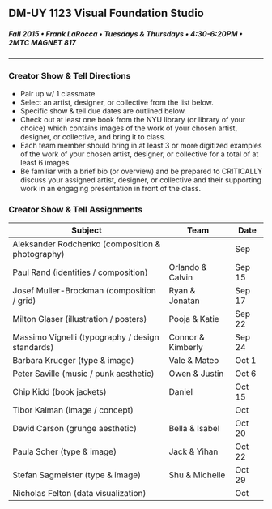## DM-UY 1123 Visual Foundation Studio
##### Fall 2015 • Frank LaRocca • Tuesdays & Thursdays • 4:30-6:20PM • 2MTC MAGNET 817 

---

### Creator Show & Tell Directions
* Pair up w/ 1 classmate
* Select an artist, designer, or collective from the list below.
* Specific show & tell due dates are outlined below.
* Check out at least one book from the NYU library (or library of your choice) which contains images of the work of your chosen artist, designer, or collective, and bring it to class. 
* Each team member should bring in at least 3 or more digitized examples of the work of your chosen artist, designer, or collective for a total of at least 6 images.
* Be familiar with a brief bio (or overview) and be prepared to CRITICALLY discuss your assigned artist, designer, or collective and their supporting work in an engaging presentation in front of the class. 

### Creator Show & Tell Assignments

Subject | Team | Date
--- | --- | ---
Aleksander Rodchenko (composition & photography) | | Sep 
Paul Rand (identities / composition) | Orlando & Calvin | Sep 15 
Josef Muller-Brockman (composition / grid) |Ryan & Jonatan | Sep 17
Milton Glaser (illustration / posters) | Pooja & Katie | Sep 22
Massimo Vignelli (typography / design standards) | Connor & Kimberly | Sep 24
Barbara Krueger (type & image) | Vale & Mateo  |  Oct 1
Peter Saville (music / punk aesthetic) | Owen & Justin | Oct 6 
Chip Kidd (book jackets)  | Daniel | Oct 15
Tibor Kalman (image / concept) | | Oct 
David Carson (grunge aesthetic) | Bella & Isabel | Oct 20
Paula Scher (type & image) | Jack & Yihan | Oct 22 
Stefan Sagmeister (type & image) | Shu & Michelle | Oct 29 
Nicholas Felton (data visualization) |  | Oct 


